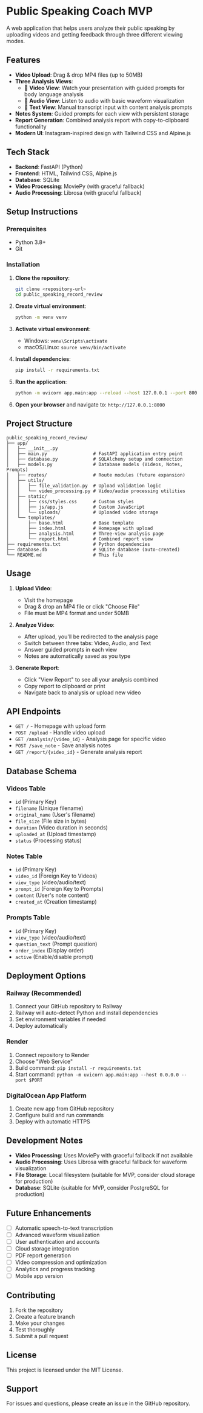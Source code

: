 # Public Speaking Coach MVP

A web application that helps users analyze their public speaking by uploading videos and getting feedback through three different viewing modes.

## Features

- **Video Upload**: Drag & drop MP4 files (up to 50MB)
- **Three Analysis Views**:
  - 🎥 **Video View**: Watch your presentation with guided prompts for body language analysis
  - 🎵 **Audio View**: Listen to audio with basic waveform visualization
  - 📝 **Text View**: Manual transcript input with content analysis prompts
- **Notes System**: Guided prompts for each view with persistent storage
- **Report Generation**: Combined analysis report with copy-to-clipboard functionality
- **Modern UI**: Instagram-inspired design with Tailwind CSS and Alpine.js

## Tech Stack

- **Backend**: FastAPI (Python)
- **Frontend**: HTML, Tailwind CSS, Alpine.js
- **Database**: SQLite
- **Video Processing**: MoviePy (with graceful fallback)
- **Audio Processing**: Librosa (with graceful fallback)

## Setup Instructions

### Prerequisites

- Python 3.8+
- Git

### Installation

1. **Clone the repository**:
   ```bash
   git clone <repository-url>
   cd public_speaking_record_review
   ```

2. **Create virtual environment**:
   ```bash
   python -m venv venv
   ```

3. **Activate virtual environment**:
   - Windows: `venv\Scripts\activate`
   - macOS/Linux: `source venv/bin/activate`

4. **Install dependencies**:
   ```bash
   pip install -r requirements.txt
   ```

5. **Run the application**:
   ```bash
   python -m uvicorn app.main:app --reload --host 127.0.0.1 --port 8000
   ```

6. **Open your browser** and navigate to: `http://127.0.0.1:8000`

## Project Structure

```
public_speaking_record_review/
├── app/
│   ├── __init__.py
│   ├── main.py                 # FastAPI application entry point
│   ├── database.py             # SQLAlchemy setup and connection
│   ├── models.py               # Database models (Videos, Notes, Prompts)
│   ├── routes/                 # Route modules (future expansion)
│   ├── utils/
│   │   ├── file_validation.py  # Upload validation logic
│   │   └── video_processing.py # Video/audio processing utilities
│   ├── static/
│   │   ├── css/styles.css      # Custom styles
│   │   ├── js/app.js           # Custom JavaScript
│   │   └── uploads/            # Uploaded video storage
│   └── templates/
│       ├── base.html           # Base template
│       ├── index.html          # Homepage with upload
│       ├── analysis.html       # Three-view analysis page
│       └── report.html         # Combined report view
├── requirements.txt            # Python dependencies
├── database.db                 # SQLite database (auto-created)
└── README.md                   # This file
```

## Usage

1. **Upload Video**: 
   - Visit the homepage
   - Drag & drop an MP4 file or click "Choose File"
   - File must be MP4 format and under 50MB

2. **Analyze Video**:
   - After upload, you'll be redirected to the analysis page
   - Switch between three tabs: Video, Audio, and Text
   - Answer guided prompts in each view
   - Notes are automatically saved as you type

3. **Generate Report**:
   - Click "View Report" to see all your analysis combined
   - Copy report to clipboard or print
   - Navigate back to analysis or upload new video

## API Endpoints

- `GET /` - Homepage with upload form
- `POST /upload` - Handle video upload
- `GET /analysis/{video_id}` - Analysis page for specific video
- `POST /save_note` - Save analysis notes
- `GET /report/{video_id}` - Generate analysis report

## Database Schema

### Videos Table
- `id` (Primary Key)
- `filename` (Unique filename)
- `original_name` (User's filename)
- `file_size` (File size in bytes)
- `duration` (Video duration in seconds)
- `uploaded_at` (Upload timestamp)
- `status` (Processing status)

### Notes Table
- `id` (Primary Key)
- `video_id` (Foreign Key to Videos)
- `view_type` (video/audio/text)
- `prompt_id` (Foreign Key to Prompts)
- `content` (User's note content)
- `created_at` (Creation timestamp)

### Prompts Table
- `id` (Primary Key)
- `view_type` (video/audio/text)
- `question_text` (Prompt question)
- `order_index` (Display order)
- `active` (Enable/disable prompt)

## Deployment Options

### Railway (Recommended)
1. Connect your GitHub repository to Railway
2. Railway will auto-detect Python and install dependencies
3. Set environment variables if needed
4. Deploy automatically

### Render
1. Connect repository to Render
2. Choose "Web Service"
3. Build command: `pip install -r requirements.txt`
4. Start command: `python -m uvicorn app.main:app --host 0.0.0.0 --port $PORT`

### DigitalOcean App Platform
1. Create new app from GitHub repository
2. Configure build and run commands
3. Deploy with automatic HTTPS

## Development Notes

- **Video Processing**: Uses MoviePy with graceful fallback if not available
- **Audio Processing**: Uses Librosa with graceful fallback for waveform visualization
- **File Storage**: Local filesystem (suitable for MVP, consider cloud storage for production)
- **Database**: SQLite (suitable for MVP, consider PostgreSQL for production)

## Future Enhancements

- [ ] Automatic speech-to-text transcription
- [ ] Advanced waveform visualization
- [ ] User authentication and accounts
- [ ] Cloud storage integration
- [ ] PDF report generation
- [ ] Video compression and optimization
- [ ] Analytics and progress tracking
- [ ] Mobile app version

## Contributing

1. Fork the repository
2. Create a feature branch
3. Make your changes
4. Test thoroughly
5. Submit a pull request

## License

This project is licensed under the MIT License.

## Support

For issues and questions, please create an issue in the GitHub repository.